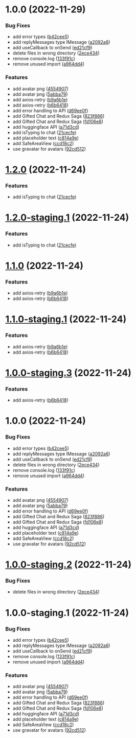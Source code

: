 # 1.0.0 (2022-11-29)


### Bug Fixes

* add error types ([b42cee5](https://github.com/equationalapplications/React-Native-Easy-Chatbot/commit/b42cee51c9ef1b790912acd775d0cbb4af8a6841))
* add replyMessages type IMessage ([a2092a6](https://github.com/equationalapplications/React-Native-Easy-Chatbot/commit/a2092a60b924810a36e6da49490d57128dc8526f))
* add useCallback to onSend ([ed21cf9](https://github.com/equationalapplications/React-Native-Easy-Chatbot/commit/ed21cf9ce4b2a6b225d9b890069bdb49d04023f7))
* delete files in wrong directory ([2ece434](https://github.com/equationalapplications/React-Native-Easy-Chatbot/commit/2ece434ff3ff81d9bf79177f7388f533b96f6bd6))
* remove console.log ([133f91c](https://github.com/equationalapplications/React-Native-Easy-Chatbot/commit/133f91c656864fc277f6b306306df10971e170b0))
* remove unused import ([a964dd4](https://github.com/equationalapplications/React-Native-Easy-Chatbot/commit/a964dd4b034b7fee9447c4936ab05f96759db146))


### Features

* add avatar png ([4554907](https://github.com/equationalapplications/React-Native-Easy-Chatbot/commit/4554907316de50f560ff67e113de1399b09966a0))
* add avatar png ([5abba79](https://github.com/equationalapplications/React-Native-Easy-Chatbot/commit/5abba79ad4f122222e50cd836e022f5e1cfe4b17))
* add axios-retry ([b9a6b1e](https://github.com/equationalapplications/React-Native-Easy-Chatbot/commit/b9a6b1ee8d8723ed9b9cadd4d2b0cbe37c4a1e7f))
* add axios-retry ([b6b6418](https://github.com/equationalapplications/React-Native-Easy-Chatbot/commit/b6b641830dab877e503e7ae80b0bb63822c292bb))
* add error handling to API ([d69ee0f](https://github.com/equationalapplications/React-Native-Easy-Chatbot/commit/d69ee0fe51cf57669ad69cf58cc9e12fdb733df9))
* add Gifted Chat and Redux Saga ([823f886](https://github.com/equationalapplications/React-Native-Easy-Chatbot/commit/823f8860278b01e7d0ea24e2ea563126323f80a5))
* add Gifted Chat and Redux Saga ([fd106e8](https://github.com/equationalapplications/React-Native-Easy-Chatbot/commit/fd106e82f334b9bdfa9350ddbcb53f300c79787c))
* add huggingface API ([a71d3cd](https://github.com/equationalapplications/React-Native-Easy-Chatbot/commit/a71d3cd1a47e7457eabaa3b748256e3e11b3b9e2))
* add isTyping to chat ([21cecfe](https://github.com/equationalapplications/React-Native-Easy-Chatbot/commit/21cecfe8f2529b84e80c4c86ec277bbe79cfaa56))
* add placeholder text ([c814a9e](https://github.com/equationalapplications/React-Native-Easy-Chatbot/commit/c814a9e7361ac66519dcd0ec46a4359dffc6846c))
* add SafeAreaView ([ccd18c2](https://github.com/equationalapplications/React-Native-Easy-Chatbot/commit/ccd18c2aa30c3dfebdfe7c4566cdf5eb684918ac))
* use gravatar for avatars ([92cd512](https://github.com/equationalapplications/React-Native-Easy-Chatbot/commit/92cd5127be0ed481e7ef4eb01fc2316c3b38e2d0))

# [1.2.0](https://github.com/kurtvandusen/React-Native-Easy-Chatbot/compare/v1.1.0...v1.2.0) (2022-11-24)


### Features

* add isTyping to chat ([21cecfe](https://github.com/kurtvandusen/React-Native-Easy-Chatbot/commit/21cecfe8f2529b84e80c4c86ec277bbe79cfaa56))

# [1.2.0-staging.1](https://github.com/kurtvandusen/React-Native-Easy-Chatbot/compare/v1.1.0...v1.2.0-staging.1) (2022-11-24)


### Features

* add isTyping to chat ([21cecfe](https://github.com/kurtvandusen/React-Native-Easy-Chatbot/commit/21cecfe8f2529b84e80c4c86ec277bbe79cfaa56))

# [1.1.0](https://github.com/kurtvandusen/React-Native-Easy-Chatbot/compare/v1.0.0...v1.1.0) (2022-11-24)


### Features

* add axios-retry ([b9a6b1e](https://github.com/kurtvandusen/React-Native-Easy-Chatbot/commit/b9a6b1ee8d8723ed9b9cadd4d2b0cbe37c4a1e7f))
* add axios-retry ([b6b6418](https://github.com/kurtvandusen/React-Native-Easy-Chatbot/commit/b6b641830dab877e503e7ae80b0bb63822c292bb))

# [1.1.0-staging.1](https://github.com/kurtvandusen/React-Native-Easy-Chatbot/compare/v1.0.0...v1.1.0-staging.1) (2022-11-24)


### Features

* add axios-retry ([b9a6b1e](https://github.com/kurtvandusen/React-Native-Easy-Chatbot/commit/b9a6b1ee8d8723ed9b9cadd4d2b0cbe37c4a1e7f))
* add axios-retry ([b6b6418](https://github.com/kurtvandusen/React-Native-Easy-Chatbot/commit/b6b641830dab877e503e7ae80b0bb63822c292bb))

# [1.0.0-staging.3](https://github.com/kurtvandusen/React-Native-Easy-Chatbot/compare/v1.0.0-staging.2...v1.0.0-staging.3) (2022-11-24)


### Features

* add axios-retry ([b6b6418](https://github.com/kurtvandusen/React-Native-Easy-Chatbot/commit/b6b641830dab877e503e7ae80b0bb63822c292bb))

# 1.0.0 (2022-11-24)


### Bug Fixes

* add error types ([b42cee5](https://github.com/kurtvandusen/React-Native-Easy-Chatbot/commit/b42cee51c9ef1b790912acd775d0cbb4af8a6841))
* add replyMessages type IMessage ([a2092a6](https://github.com/kurtvandusen/React-Native-Easy-Chatbot/commit/a2092a60b924810a36e6da49490d57128dc8526f))
* add useCallback to onSend ([ed21cf9](https://github.com/kurtvandusen/React-Native-Easy-Chatbot/commit/ed21cf9ce4b2a6b225d9b890069bdb49d04023f7))
* delete files in wrong directory ([2ece434](https://github.com/kurtvandusen/React-Native-Easy-Chatbot/commit/2ece434ff3ff81d9bf79177f7388f533b96f6bd6))
* remove console.log ([133f91c](https://github.com/kurtvandusen/React-Native-Easy-Chatbot/commit/133f91c656864fc277f6b306306df10971e170b0))
* remove unused import ([a964dd4](https://github.com/kurtvandusen/React-Native-Easy-Chatbot/commit/a964dd4b034b7fee9447c4936ab05f96759db146))


### Features

* add avatar png ([4554907](https://github.com/kurtvandusen/React-Native-Easy-Chatbot/commit/4554907316de50f560ff67e113de1399b09966a0))
* add avatar png ([5abba79](https://github.com/kurtvandusen/React-Native-Easy-Chatbot/commit/5abba79ad4f122222e50cd836e022f5e1cfe4b17))
* add error handling to API ([d69ee0f](https://github.com/kurtvandusen/React-Native-Easy-Chatbot/commit/d69ee0fe51cf57669ad69cf58cc9e12fdb733df9))
* add Gifted Chat and Redux Saga ([823f886](https://github.com/kurtvandusen/React-Native-Easy-Chatbot/commit/823f8860278b01e7d0ea24e2ea563126323f80a5))
* add Gifted Chat and Redux Saga ([fd106e8](https://github.com/kurtvandusen/React-Native-Easy-Chatbot/commit/fd106e82f334b9bdfa9350ddbcb53f300c79787c))
* add huggingface API ([a71d3cd](https://github.com/kurtvandusen/React-Native-Easy-Chatbot/commit/a71d3cd1a47e7457eabaa3b748256e3e11b3b9e2))
* add placeholder text ([c814a9e](https://github.com/kurtvandusen/React-Native-Easy-Chatbot/commit/c814a9e7361ac66519dcd0ec46a4359dffc6846c))
* add SafeAreaView ([ccd18c2](https://github.com/kurtvandusen/React-Native-Easy-Chatbot/commit/ccd18c2aa30c3dfebdfe7c4566cdf5eb684918ac))
* use gravatar for avatars ([92cd512](https://github.com/kurtvandusen/React-Native-Easy-Chatbot/commit/92cd5127be0ed481e7ef4eb01fc2316c3b38e2d0))

# [1.0.0-staging.2](https://github.com/kurtvandusen/React-Native-Easy-Chatbot/compare/v1.0.0-staging.1...v1.0.0-staging.2) (2022-11-24)


### Bug Fixes

* delete files in wrong directory ([2ece434](https://github.com/kurtvandusen/React-Native-Easy-Chatbot/commit/2ece434ff3ff81d9bf79177f7388f533b96f6bd6))

# 1.0.0-staging.1 (2022-11-24)


### Bug Fixes

* add error types ([b42cee5](https://github.com/kurtvandusen/React-Native-Easy-Chatbot/commit/b42cee51c9ef1b790912acd775d0cbb4af8a6841))
* add replyMessages type IMessage ([a2092a6](https://github.com/kurtvandusen/React-Native-Easy-Chatbot/commit/a2092a60b924810a36e6da49490d57128dc8526f))
* add useCallback to onSend ([ed21cf9](https://github.com/kurtvandusen/React-Native-Easy-Chatbot/commit/ed21cf9ce4b2a6b225d9b890069bdb49d04023f7))
* remove console.log ([133f91c](https://github.com/kurtvandusen/React-Native-Easy-Chatbot/commit/133f91c656864fc277f6b306306df10971e170b0))
* remove unused import ([a964dd4](https://github.com/kurtvandusen/React-Native-Easy-Chatbot/commit/a964dd4b034b7fee9447c4936ab05f96759db146))


### Features

* add avatar png ([4554907](https://github.com/kurtvandusen/React-Native-Easy-Chatbot/commit/4554907316de50f560ff67e113de1399b09966a0))
* add avatar png ([5abba79](https://github.com/kurtvandusen/React-Native-Easy-Chatbot/commit/5abba79ad4f122222e50cd836e022f5e1cfe4b17))
* add error handling to API ([d69ee0f](https://github.com/kurtvandusen/React-Native-Easy-Chatbot/commit/d69ee0fe51cf57669ad69cf58cc9e12fdb733df9))
* add Gifted Chat and Redux Saga ([823f886](https://github.com/kurtvandusen/React-Native-Easy-Chatbot/commit/823f8860278b01e7d0ea24e2ea563126323f80a5))
* add Gifted Chat and Redux Saga ([fd106e8](https://github.com/kurtvandusen/React-Native-Easy-Chatbot/commit/fd106e82f334b9bdfa9350ddbcb53f300c79787c))
* add huggingface API ([a71d3cd](https://github.com/kurtvandusen/React-Native-Easy-Chatbot/commit/a71d3cd1a47e7457eabaa3b748256e3e11b3b9e2))
* add placeholder text ([c814a9e](https://github.com/kurtvandusen/React-Native-Easy-Chatbot/commit/c814a9e7361ac66519dcd0ec46a4359dffc6846c))
* add SafeAreaView ([ccd18c2](https://github.com/kurtvandusen/React-Native-Easy-Chatbot/commit/ccd18c2aa30c3dfebdfe7c4566cdf5eb684918ac))
* use gravatar for avatars ([92cd512](https://github.com/kurtvandusen/React-Native-Easy-Chatbot/commit/92cd5127be0ed481e7ef4eb01fc2316c3b38e2d0))
